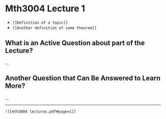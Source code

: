 # Mth3004 Lecture 1

- `[[Definition of a topic]]`
- `[[Another definition of some theorem]]`

## What is an Active Question about part of the Lecture?

…

## Another Question that Can Be Answered to Learn More?

…

---

`![[mth3004 lectures.pdf#page=1]]`
